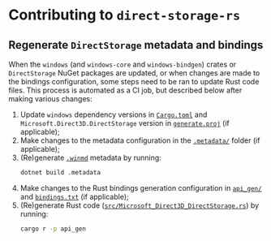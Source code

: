 # Contributing to `direct-storage-rs`

## Regenerate `DirectStorage` metadata and bindings

When the `windows` (and `windows-core` and `windows-bindgen`) crates or `DirectStorage` NuGet packages are updated, or when changes are made to the bindings configuration, some steps need to be ran to update Rust code files.  This process is automated as a CI job, but described below after making various changes:

1. Update `windows` dependency versions in [`Cargo.toml`](Cargo.toml) and `Microsoft.Direct3D.DirectStorage` version in [`generate.proj`](.metadata/generate.proj) (if applicable);
2. Make changes to the metadata configuration in the [`.metadata/`](.metadata/) folder (if applicable);
3. (Re)generate [`.winmd`](.windows/winmd/Microsoft.Direct3D.DirectStorage.winmd) metadata by running:
   ```sh
   dotnet build .metadata
   ```
4. Make changes to the Rust bindings generation configuration in [`api_gen/`](api_gen/) and [`bindings.txt`](bindings.txt) (if applicable);
5. (Re)generate Rust code ([`src/Microsoft_Direct3D_DirectStorage.rs`](src/Microsoft_Direct3D_DirectStorage.rs)) by running:
   ```sh
   cargo r -p api_gen
   ```
